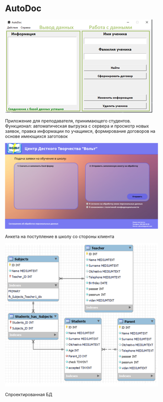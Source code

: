 # AutoDoc

![Desktop](images/desktop.png)

Приложение для преподавателя, принимающего студентов. Функционал: автоматическая выгрузка с сервера и просмотр новых заявок, правка информации по учащимся, формирование договоров на основе имеющихся заготовок

![Client](images/client_ancet.png)

Анкета на поступление в школу со стороны клиента

![database](images/database.png)

Спроектированная БД
